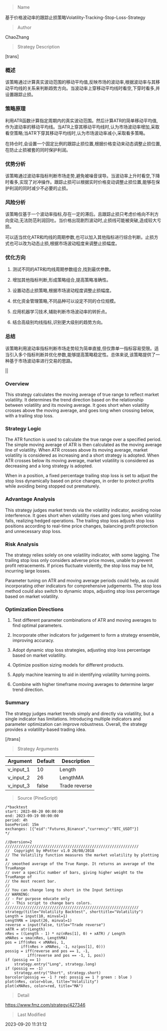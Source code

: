 
> Name

基于价格波动率的跟踪止损策略Volatility-Tracking-Stop-Loss-Strategy

> Author

ChaoZhang

> Strategy Description

[trans]

### 概述

该策略通过计算真实波动范围的移动平均值,反映市场的波动率,根据波动率与其移动平均线的关系来判断趋势方向。当波动率上穿移动平均线时看空,下穿时看多,并设置跟踪止损。

### 策略原理 

利用ATR函数计算指定周期内的真实波动范围。然后计算ATR的简单移动平均值,作为波动率的移动平均线。当ATR上穿其移动平均线时,认为市场波动率增加,采取看空策略;当ATR下穿其移动平均线时,认为市场波动率减小,采取看多策略。 

在持仓时,会设置一个固定比例的跟踪止损位置,根据价格变动来动态调整止损位置,在防止止损被套的同时保护利润。

### 优势分析

该策略通过波动率指标判断市场走势,避免被噪音误导。当波动率上升时看空,下降时看多,实现了对冲操作。跟踪止损可以根据实时价格变动调整止损位置,能够在保护利润的同时减少不必要的止损。

### 风险分析

该策略仅基于一个波动率指标,存在一定的滞后。且跟踪止损只考虑价格向不利方向变动,无法防范利润回吐。当价格出现剧烈波动时,止损线可能被突破,造成较大亏损。

可以适当优化ATR和均线的周期参数,也可以加入其他指标进行综合判断。止损方式也可以改为动态止损,根据市场波动程度来调整止损幅度。

### 优化方向

1. 测试不同的ATR和均线周期参数组合,找到最优参数。

2. 增加其他指标判断,形成策略组合,提高策略准确性。

3. 设置动态止损策略,根据市场波动程度调整止损幅度。

4. 优化资金管理策略,不同品种可以设定不同的仓位规模。

5. 应用机器学习技术,辅助判断市场波动率的转折点。

6. 结合高级别均线指标,识别更大级别的趋势方向。

### 总结

该策略利用波动率指标判断市场走势较为简单直接,但仅靠单一指标容易受限。适当引入多个指标判断并优化参数,能够提高策略稳定性。总体来说,该策略提供了一种基于市场波动率进行交易的思路。

||

### Overview

This strategy calculates the moving average of true range to reflect market volatility. It determines the trend direction based on the relationship between volatility and its moving average. It goes short when volatility crosses above the moving average, and goes long when crossing below, with a trailing stop loss.

### Strategy Logic

The ATR function is used to calculate the true range over a specified period. The simple moving average of ATR is then calculated as the moving average line of volatility. When ATR crosses above its moving average, market volatility is considered as increasing and a short strategy is adopted. When ATR crosses below its moving average, market volatility is considered as decreasing and a long strategy is adopted.

When in a position, a fixed percentage trailing stop loss is set to adjust the stop loss dynamically based on price changes, in order to protect profits while avoiding being stopped out prematurely. 

### Advantage Analysis

This strategy judges market trends via the volatility indicator, avoiding noise interference. It goes short when volatility rises and goes long when volatility falls, realizing hedged operations. The trailing stop loss adjusts stop loss positions according to real-time price changes, balancing profit protection and unnecessary stop loss.

### Risk Analysis

The strategy relies solely on one volatility indicator, with some lagging. The trailing stop loss only considers adverse price moves, unable to prevent profit retracements. If prices fluctuate violently, the stop loss may be hit, incurring large losses.

Parameter tuning on ATR and moving average periods could help, as could incorporating other indicators for comprehensive judgements. The stop loss method could also switch to dynamic stops, adjusting stop loss percentage based on market volatility.

### Optimization Directions

1. Test different parameter combinations of ATR and moving averages to find optimal parameters.

2. Incorporate other indicators for judgement to form a strategy ensemble, improving accuracy.

3. Adopt dynamic stop loss strategies, adjusting stop loss percentage based on market volatility. 

4. Optimize position sizing models for different products.

5. Apply machine learning to aid in identifying volatility turning points.

6. Combine with higher timeframe moving averages to determine larger trend direction.

### Summary

The strategy judges market trends simply and directly via volatility, but a single indicator has limitations. Introducing multiple indicators and parameter optimization can improve robustness. Overall, the strategy provides a volatility-based trading idea.

[/trans]

> Strategy Arguments



|Argument|Default|Description|
|----|----|----|
|v_input_1|10|Length|
|v_input_2|26|LengthMA|
|v_input_3|false|Trade reverse|


> Source (PineScript)

``` pinescript
/*backtest
start: 2023-08-20 00:00:00
end: 2023-09-19 00:00:00
period: 4h
basePeriod: 15m
exchanges: [{"eid":"Futures_Binance","currency":"BTC_USDT"}]
*/

//@version=2
////////////////////////////////////////////////////////////
//  Copyright by HPotter v1.0 20/08/2018
// The Volatility function measures the market volatility by plotting a 
// smoothed average of the True Range. It returns an average of the TrueRange 
// over a specific number of bars, giving higher weight to the TrueRange of 
// the most recent bar.
//
// You can change long to short in the Input Settings
// WARNING:
// - For purpose educate only
// - This script to change bars colors.
////////////////////////////////////////////////////////////
strategy(title="Volatility Backtest", shorttitle="Volatility")
Length = input(10, minval=1)
LengthMA = input(26, minval=1)
reverse = input(false, title="Trade reverse")
xATR = atr(Length)
nRes = ((Length - 1) * nz(nRes[1], 0) + xATR) / Length
xMARes = sma(nRes, LengthMA)
pos = iff(nRes < xMARes, 1,
       iff(nRes > xMARes, -1, nz(pos[1], 0))) 
possig = iff(reverse and pos == 1, -1,
          iff(reverse and pos == -1, 1, pos))	   
if (possig == 1) 
    strategy.entry("Long", strategy.long)
if (possig == -1)
    strategy.entry("Short", strategy.short)	   	    
barcolor(possig == -1 ? red: possig == 1 ? green : blue ) 
plot(nRes, color=blue, title="Volatility")
plot(xMARes, color=red, title="MA")
```

> Detail

https://www.fmz.com/strategy/427346

> Last Modified

2023-09-20 11:31:12

